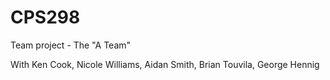 # CPS298
Team project - The "A Team"

With Ken Cook, Nicole Williams, Aidan Smith, Brian Touvila, George Hennig
